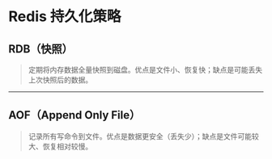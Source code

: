 # Redis 持久化策略
## RDB（快照）
>定期将内存数据全量快照到磁盘。优点是文件小、恢复快；缺点是可能丢失上次快照后的数据。

---
## AOF（Append Only File）
>记录所有写命令到文件。优点是数据更安全（丢失少）；缺点是文件可能较大、恢复相对较慢。

